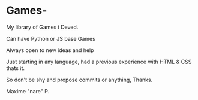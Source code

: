 # Games-
My library of Games i Deved.

Can have Python or JS base Games

Always open to new ideas and help

Just starting in any language, had a previous experience with HTML & CSS thats it.

So don't be shy and propose commits or anything, Thanks.

Maxime "nare" P.
